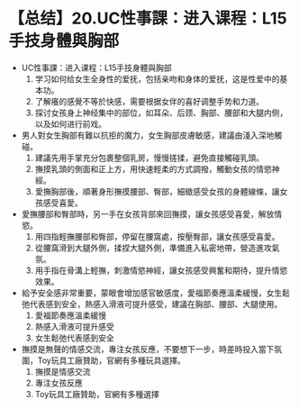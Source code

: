 # 【总结】20.UC性事課：进入课程：L15手技身體與胸部

-   UC性事課：进入课程：L15手技身體與胸部
    1.  学习如何给女生全身性的爱抚，包括亲吻和身体的爱抚，这是性爱中的基本功。
    2.  了解癢的感覺不等於快感，需要根据女伴的喜好调整手势和力道。
    3.  探讨女孩身上神经集中的部位，如耳朵、后颈、胸部、腰部和大腿内侧，以及如何进行前戏。
-   男人對女生胸部有難以抗拒的魔力，女生胸部皮膚敏感，建議由淺入深地觸碰。
    1.  建議先用手掌充分包裹整個乳房，慢慢搓揉，避免直接觸碰乳頭。
    2.  撫摸乳頭的側面和正上方，用快速輕柔的方式調撥，觸動女孩的情慾神經。
    3.  愛撫胸部後，順著身形撫摸腰部、臀部，細緻感受女孩的身體線條，讓女孩感受喜愛。
-   愛撫腰部和臀部時，另一手在女孩背部來回撫摸，讓女孩感受喜愛，解放情慾。
    1.  用四指輕撫腰部和臀部，停留在腰窩處，按壓臀部，讓女孩感受喜愛。
    2.  從腰窩滑到大腿外側，揉捏大腿外側，準備進入私密地帶，營造進攻氣氛。
    3.  用手指在骨溝上輕撫，刺激情慾神經，讓女孩感受興奮和期待，提升情慾效果。
-   給予安全感非常重要，蒙眼會增加感官敏感度，愛福節奏應溫柔緩慢，女生鬆弛代表感到安全，熱感入滑液可提升感受，建議在胸部、腰部、大腿使用。
    1.  愛福節奏應溫柔緩慢
    2.  熱感入滑液可提升感受
    3.  女生鬆弛代表感到安全
-   撫摸是無聲的情感交流，專注女孩反應，不要想下一步，時差時投入當下氛圍，Toy玩具工廠贊助，官網有多種玩具選擇。
    1.  撫摸是情感交流
    2.  專注女孩反應
    3.  Toy玩具工廠贊助，官網有多種選擇